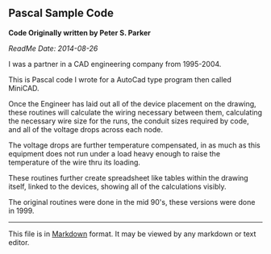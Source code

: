 Pascal Sample Code
------------------

**Code Originally written by Peter S. Parker**

*ReadMe Date: 2014-08-26*

I was a partner in a CAD engineering company from 1995-2004.

This is Pascal code I wrote for a AutoCad type program then called MiniCAD.

Once the Engineer has laid out all of the device placement on the drawing, these routines will calculate the wiring necessary between them, calculating the necessary wire size for the runs, the conduit sizes required by code, and all of the voltage drops across each node.

The voltage drops are further temperature compensated, in as much as this equipment does not run under a load heavy enough to raise the temperature of the wire thru its loading.

These routines further create spreadsheet like tables within the drawing itself, linked to the devices, showing all of the calculations visibly.

The original routines were done in the mid 90's, these versions were done in 1999.

----------------------------------------------------------------------

This file is in [Markdown] format. It may be viewed by any markdown or text editor.

[Markdown]:http://daringfireball.net/projects/markdown/

